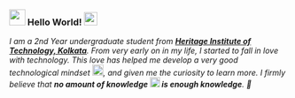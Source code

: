 ### <img src="https://github.com/rajput2107/rajput2107/blob/master/Assets/Hi.gif" width="29px"> Hello World!&nbsp;<img src="https://github.com/rajput2107/rajput2107/blob/master/Assets/Earth.gif" width="24px">
<em>I am a 2nd Year undergraduate student from <a href="https://www.heritageit.edu/"><b>Heritage Institute of Technology, Kolkata</b></a>. From very early on in my life, I started to fall in love with technology. This love has helped me develop a very good technological mindset <img src="https://github.com/rajput2107/rajput2107/blob/master/Assets/PC.gif" height="20px"/>, and given me the curiosity to learn more. I firmly believe that **no amount of knowledge <img src="https://github.com/rajput2107/rajput2107/blob/master/Assets/Rocket.gif" height="18px"> is enough knowledge**. 🧠</em>
 <br/>
